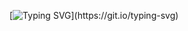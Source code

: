 [![Typing SVG](https://readme-typing-svg.demolab.com/?lines=PT+SKIN+BRACKET+2025+skin+tournament;check+out+the+rentry+for+more+info!;submit+your+skins+via+google+form!)](https://git.io/typing-svg)
